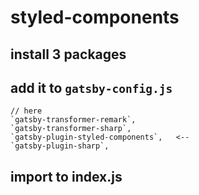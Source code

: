 # styled-components
## install 3 packages
## add it to ```gatsby-config.js```
```
// here
`gatsby-transformer-remark`,
`gatsby-transformer-sharp`,
`gatsby-plugin-styled-components`,   <--
`gatsby-plugin-sharp`,
```
## import to index.js
